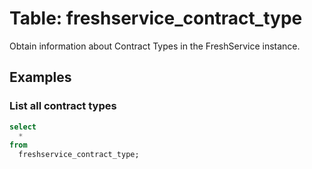 # Table: freshservice_contract_type

Obtain information about Contract Types in the FreshService instance.

## Examples

### List all contract types

```sql
select
  *
from
  freshservice_contract_type;
```
